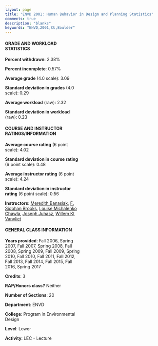 ```yaml
---
layout: page
title: "ENVD 2001: Human Behavior in Design and Planning Statistics"
comments: true
description: "blanks"
keywords: "ENVD,2001,CU,Boulder"
---
```

<head>
<script src="https://ajax.googleapis.com/ajax/libs/jquery/2.1.3/jquery.min.js"></script>
<script src="https://dl.dropboxusercontent.com/s/pc42nxpaw1ea4o9/highcharts.js?dl=0"></script>
<!-- <script src="../assets/js/highcharts.js"></script> -->
<style type="text/css">@font-face {
	font-family: "Bebas Neue";
	src: url(https://www.filehosting.org/file/details/544349/BebasNeue Regular.otf) format("opentype");
	}
	h1.Bebas { 
		font-family: "Bebas Neue", Verdana, Tahoma;
	}
</style>
</head>
<body>
	<div id="container" style="float: right; width: 45%; height: 88%; margin-left: 2.5%; margin-right: 2.5%;"></div>
	<script language="JavaScript">
		$(document).ready(function() {
		var chart = {type: 'column'};
		var title = {text: 'Grade Distribution'};
		var xAxis = {categories: ['A','B','C','D','F'],crosshair: true};
		var yAxis = {min: 0,title: {text: 'Percentage'}};
		var tooltip = {headerFormat: '<center><b><span style="font-size:20px">{point.key}</span></b></center>',
		               pointFormat: '<td style="padding:0"><b>{point.y:.1f}%</b></td>',
		               footerFormat: '</table>',shared: true,useHTML: true};
		var plotOptions = {column: {pointPadding: 0.0,borderWidth: 0}};  
		var credits = {enabled: false};var series= [{name: 'Percent',data: [40.7,39.59,12.81,3.88,2.99,]}];
		var json = {};
		json.chart = chart;
		json.title = title;
		json.tooltip = tooltip;
		json.xAxis = xAxis;
		json.yAxis = yAxis;  
		json.series = series;
		json.plotOptions = plotOptions;  
		json.credits = credits;
		$('#container').highcharts(json);
	});
	</script>
</body>
			   
#### GRADE AND WORKLOAD STATISTICS

**Percent withdrawn**: 2.38%

**Percent incomplete**: 0.57%

**Average grade** (4.0 scale): 3.09

**Standard deviation in grades** (4.0 scale): 0.29

**Average workload** (raw): 2.32

**Standard deviation in workload** (raw): 0.23

#### COURSE AND INSTRUCTOR RATINGS/INFORMATION

**Average course rating** (6 point scale): 4.02

**Standard deviation in course rating** (6 point scale): 0.48

**Average instructor rating** (6 point scale): 4.24

**Standard deviation in instructor rating** (6 point scale): 0.56

**Instructors**: <a href='../../instructors/Meredith_Banasiak'>Meredith Banasiak</a>, <a href='../../instructors/F._Siobhan_Brooks'>F. Siobhan Brooks</a>, <a href='../../instructors/Louise_Michalenko_Chawla'>Louise Michalenko Chawla</a>, <a href='../../instructors/Joseph_Juhasz'>Joseph Juhasz</a>, <a href='../../instructors/Willem_Kt_Vanvliet'>Willem Kt Vanvliet</a>

#### GENERAL CLASS INFORMATION

**Years provided**: Fall 2006, Spring 2007, Fall 2007, Spring 2008, Fall 2008, Spring 2009, Fall 2009, Spring 2010, Fall 2010, Fall 2011, Fall 2012, Fall 2013, Fall 2014, Fall 2015, Fall 2016, Spring 2017

**Credits**: 3

**RAP/Honors class?** Neither

**Number of Sections**: 20

**Department**: ENVD

**College**: Program in Environmental Design

**Level**: Lower

**Activity**: LEC - Lecture
